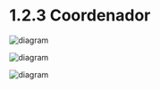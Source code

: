 # 1.2.3 Coordenador

![diagram](https://www.plantuml.com/plantuml/svg/0/VPBDIWCn58NtWRp35JUwQD6LC9IX8Fe05jVbDhcsmVoK_5Hz777X4_W4ys8cqqwRQfMi9lETatDkCWqHVKn6myFz_EhwXhEpk2934DOeIEE2i_2ix1ez6a0HdP_5Dqs0BnIS8SuuQnv3wjwzSY0T11KY6Mm0C40A2Sl-UQJNs2nqodnpwvoNP54wtnH87BwFmTbWbQ6TxH70cISHqIvpd25yMHSpfvLGkHUioHiLGlT50IJjZ-e-kmztsViEw7o7eii6TtQZibewaGpPw0AK_h11hMGbfXwRPon0Lcr_rxAUscqNx62TkoYzZMIVb3U_NNkYr1c6E1grf-FMCSPUBLTntDQdLaE31YOJPOLEajesXpvX2ECihpt_adDMNrs9TrIrJh2FLPVxntYuxcBwSnvJiZA_Lyw-0G00)

![diagram](https://www.plantuml.com/plantuml/svg/0/dPHDRjim48Nt0dI7QRff5tOShrh1CD84yRg8jmQ4aJIEYLAamvyqFKyNFK5Fa8jrH4cs9Ki9KXW6HCtttWmv75rRXyRvKiBz2cPNNoRpUHpP7qBjqM09c3jjrkwN9C2VP7L9SVJ1xQWai7lCIM8MHt5aA7Ue7fYwk5-no-NiwklbR3xZ__oY0f9RhKr12Wjj4a0B-N4D7nqzkoIJdisJjR2EIWoGhPyxG1nzkjNAUibrWsG0DweWCFJeXHKlVrx-alrSPsYeD51fGMa3vQY3pqf8PzZbNBkj8mU19XiKtxdQ0Xq6g7eulBLy9DOP2f5sSOmwTBvIdEJwhMisXFgbLIAKNjLCU0hlroGf5rfrgcwT3h6-svtAiHHgrrD1rMD0FgbIMDlQq07kszoWU4QpKMUPin0up_eaE2CtK4ZW5d53jiAKUDHH8D90f7KLZNRjiv8STUlTABHMy9r1KBgz7FNM6_oaXBI91xjlpeZC2mDxCjpRS6EwkyQ6I6kYKqtzExsnaydohVlLmILj7Ki6pgdl-kfE-l1uqHtIY8TTbNwqiwzk1HRJwT10d4mb9B1Oy89KiLp6qH1ScLG3ytvLEqp_eUoFrlijmkIDozu-kC6X73TiltYJqAwHwHZi8qod8v9-Dg5owGkgqbrpMlxsnz4_)

![diagram](https://www.plantuml.com/plantuml/svg/0/VPDDJiCm48NtaNA7eMnWqGXOHb5K2TerIWyGJUqfM3XsiHr-piE2W_HYE0wX8NAwYsVUUvxvhAoiG-FQHaArWPkxspInBq8Tq603o9msM_Sf2V2Th6ueJIxSCpK4ze2C9ExI94qCCOVgoQiMrSP7BD8alzVQS5B8jSa1BR3J6IuTVRXy9riVbs-5TTHW4Dd--vyWJQugT68l61emzDeAAuxVnozztJdCqAf_Mmnry3pGdeo8E7ZVcEg5udEElzRKirPlmW_b9nOoA2aKwb2eoTPXwI1zz3nXO7AA7gWCYK6sjanBD88ZfpvsLEXaOvRBPJa38LQ58iiY14R08OUYy0TIl2pFXCIWpCSC3zjDEmCfMeOiAyUGfZS8nMJBgRjYtZ_6ToOWkchmHvFdWrP-QVy__G00)